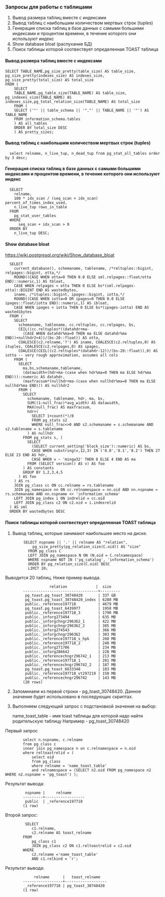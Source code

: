 ### Запросы для работы с таблицами

1. Вывод размера таблиц вместе с индексами 
2. Вывод таблиц с наибольшим количеством мертвых строк (tuples)
3. Генерация списка таблиц в базе данных с самыми большими индексами и процентом времени, в течение которого они используют индекс
4. Show database bloat (распухание БД)
5. Поиск таблицы которой соотвествует определенная TOAST таблица

#### Вывод размера таблиц вместе с индексами

	SELECT TABLE_NAME,pg_size_pretty(table_size) AS table_size, pg_size_pretty(indexes_size) AS indexes_size, pg_size_pretty(total_size) AS total_size 
	FROM (
	    SELECT
		TABLE_NAME,pg_table_size(TABLE_NAME) AS table_size, pg_indexes_size(TABLE_NAME) AS indexes_size,pg_total_relation_size(TABLE_NAME) AS total_size
	    FROM (
		SELECT ('"' || table_schema || '"."' || TABLE_NAME || '"') AS TABLE_NAME
		FROM information_schema.tables
	    ) AS all_tables
	    ORDER BY total_size DESC
	    ) AS pretty_sizes;


#### Вывод таблиц с наибольшим количеством мертвых строк (tuples)

      select relname, n_live_tup, n_dead_tup from pg_stat_all_tables order by 3 desc;

#### Генерация списка таблиц в базе данных с самыми большими индексами и процентом времени, в течение которого они используют индекс

      SELECT 
        relname, 
        100 * idx_scan / (seq_scan + idx_scan) percent_of_times_index_used, 
        n_live_tup rows_in_table
      FROM 
        pg_stat_user_tables
      WHERE 
          seq_scan + idx_scan > 0 
      ORDER BY 
        n_live_tup DESC;
        
  
  #### Show database bloat
https://wiki.postgresql.org/wiki/Show_database_bloat

      SELECT
        current_database(), schemaname, tablename, /*reltuples::bigint, relpages::bigint, otta,*/
        ROUND((CASE WHEN otta=0 THEN 0.0 ELSE sml.relpages::float/otta END)::numeric,1) AS tbloat,
        CASE WHEN relpages < otta THEN 0 ELSE bs*(sml.relpages-otta)::BIGINT END AS wastedbytes,
        iname, /*ituples::bigint, ipages::bigint, iotta,*/
        ROUND((CASE WHEN iotta=0 OR ipages=0 THEN 0.0 ELSE ipages::float/iotta END)::numeric,1) AS ibloat,
        CASE WHEN ipages < iotta THEN 0 ELSE bs*(ipages-iotta) END AS wastedibytes
      FROM (
        SELECT
          schemaname, tablename, cc.reltuples, cc.relpages, bs,
          CEIL((cc.reltuples*((datahdr+ma-
            (CASE WHEN datahdr%ma=0 THEN ma ELSE datahdr%ma END))+nullhdr2+4))/(bs-20::float)) AS otta,
          COALESCE(c2.relname,'?') AS iname, COALESCE(c2.reltuples,0) AS ituples, COALESCE(c2.relpages,0) AS ipages,
          COALESCE(CEIL((c2.reltuples*(datahdr-12))/(bs-20::float)),0) AS iotta -- very rough approximation, assumes all cols
        FROM (
          SELECT
            ma,bs,schemaname,tablename,
            (datawidth+(hdr+ma-(case when hdr%ma=0 THEN ma ELSE hdr%ma END)))::numeric AS datahdr,
            (maxfracsum*(nullhdr+ma-(case when nullhdr%ma=0 THEN ma ELSE nullhdr%ma END))) AS nullhdr2
          FROM (
            SELECT
              schemaname, tablename, hdr, ma, bs,
              SUM((1-null_frac)*avg_width) AS datawidth,
              MAX(null_frac) AS maxfracsum,
              hdr+(
                SELECT 1+count(*)/8
                FROM pg_stats s2
                WHERE null_frac<>0 AND s2.schemaname = s.schemaname AND s2.tablename = s.tablename
              ) AS nullhdr
            FROM pg_stats s, (
              SELECT
                (SELECT current_setting('block_size')::numeric) AS bs,
                CASE WHEN substring(v,12,3) IN ('8.0','8.1','8.2') THEN 27 ELSE 23 END AS hdr,
                CASE WHEN v ~ 'mingw32' THEN 8 ELSE 4 END AS ma
              FROM (SELECT version() AS v) AS foo
            ) AS constants
            GROUP BY 1,2,3,4,5
          ) AS foo
        ) AS rs
        JOIN pg_class cc ON cc.relname = rs.tablename
        JOIN pg_namespace nn ON cc.relnamespace = nn.oid AND nn.nspname = rs.schemaname AND nn.nspname <> 'information_schema'
        LEFT JOIN pg_index i ON indrelid = cc.oid
        LEFT JOIN pg_class c2 ON c2.oid = i.indexrelid
      ) AS sml
      ORDER BY wastedbytes DESC

#### Поиск таблицы которой соотвествует определенная TOAST таблица

1. Вывод таблиц, которые занимают наибольшее место на диске.

            SELECT nspname || '.' || relname AS "relation",
                pg_size_pretty(pg_relation_size(C.oid)) AS "size"
              FROM pg_class C
              LEFT JOIN pg_namespace N ON (N.oid = C.relnamespace)
              WHERE nspname NOT IN ('pg_catalog', 'information_schema')
              ORDER BY pg_relation_size(C.oid) DESC
              LIMIT 20;

Выводится 20 таблиц. Ниже пример вывода.

                        relation             |  size
            ----------------------------------+---------
             pg_toast.pg_toast_30748420       | 337 GB
             pg_toast.pg_toast_30748420_index | 6280 MB
             public._reference197718          | 4679 MB
             pg_toast.pg_toast_6439977        | 1958 MB
             public._reference197718_3        | 1790 MB
             public._inforg273494             | 635 MB
             public._inforgchngr296362_1      | 422 MB
             public._inforgchngr296362_2      | 385 MB
             public._inforg274543             | 366 MB
             public._inforgchngr296362        | 303 MB
             public._reference197718_s_hpk    | 260 MB
             public._reference197718_2        | 240 MB
             public._inforg271706             | 234 MB
             public._inforg286642             | 228 MB
             public._referencechngr296742_1   | 213 MB
             public._reference197718_1        | 201 MB
             public._referencechngr296742_2   | 187 MB
             pg_toast.pg_toast_6633348        | 183 MB
             public._reference197718_vt297219 | 150 MB
             public._referencechngr296742     | 143 MB
            (20 rows)
            
2. Запоминаем из первой строки - pg_toast_30748420. Данное значение будет использовано в последующих скриптах.

3. Выполняем следующий запрос с подстановкой значения на выбор:

	name_toast_table - имя toast таблицы для которой надо найти родительскую таблицу
	Например - pg_toast_30748420

Первый запрос

            select n.nspname, c.relname
            from pg_class c
            inner join pg_namespace n on c.relnamespace = n.oid
            where reltoastrelid = (
                select oid
                from pg_class
                where relname = 'name_toast_table'
                and relnamespace = (SELECT n2.oid FROM pg_namespace n2 WHERE n2.nspname = 'pg_toast') );
   
  Результат вывода:
   
             nspname |     relname
            ---------+------------------
             public  | _reference197718
            (1 row)

Второй запрос:

             SELECT
                c1.relname,
                c2.relname AS toast_relname
            FROM
                pg_class c1
                JOIN pg_class c2 ON c1.reltoastrelid = c2.oid
            WHERE
                c2.relname ='name_toast_table'
                AND c1.relkind = 'r';
	
Результат вывода:

                 relname      |   toast_relname
            ------------------+-------------------
             _reference197718 | pg_toast_30748420
            (1 row)



